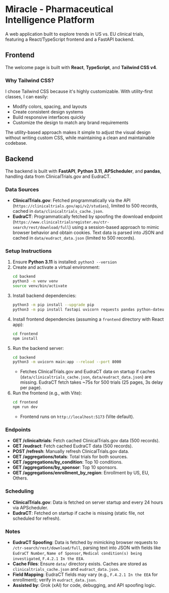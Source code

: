 # Miracle - Pharmaceutical Intelligence Platform

A web application built to explore trends in US vs. EU clinical trials, featuring a React/TypeScript frontend and a FastAPI backend.

## Frontend
The welcome page is built with **React**, **TypeScript**, and **Tailwind CSS v4**.

### Why Tailwind CSS?
I chose Tailwind CSS because it's highly customizable. With utility-first classes, I can easily:
- Modify colors, spacing, and layouts
- Create consistent design systems
- Build responsive interfaces quickly
- Customize the design to match any brand requirements

The utility-based approach makes it simple to adjust the visual design without writing custom CSS, while maintaining a clean and maintainable codebase.

## Backend
The backend is built with **FastAPI**, **Python 3.11**, **APScheduler**, and **pandas**, handling data from ClinicalTrials.gov and EudraCT.

### Data Sources
- **ClinicalTrials.gov**: Fetched programmatically via the API (`https://clinicaltrials.gov/api/v2/studies`), limited to 500 records, cached in `data/clinicaltrials_cache.json`.
- **EudraCT**: Programmatically fetched by spoofing the download endpoint (`https://www.clinicaltrialsregister.eu/ctr-search/rest/download/full`) using a session-based approach to mimic browser behavior and obtain cookies. Text data is parsed into JSON and cached in `data/eudract_data.json` (limited to 500 records).

### Setup Instructions
1. Ensure **Python 3.11** is installed: `python3 --version`
2. Create and activate a virtual environment:
   ```bash
   cd backend
   python3 -m venv venv
   source venv/bin/activate
   ```
3. Install backend dependencies:
   ```bash
   python3 -m pip install --upgrade pip
   python3 -m pip install fastapi uvicorn requests pandas python-dateutil apscheduler
   ```
4. Install frontend dependencies (assuming a `frontend` directory with React app):
   ```bash
   cd frontend
   npm install
   ```
5. Run the backend server:
   ```bash
   cd backend
   python3 -m uvicorn main:app --reload --port 8000
   ```
   - Fetches ClinicalTrials.gov and EudraCT data on startup if caches (`data/clinicaltrials_cache.json`, `data/eudract_data.json`) are missing. EudraCT fetch takes ~75s for 500 trials (25 pages, 3s delay per page).
6. Run the frontend (e.g., with Vite):
   ```bash
   cd frontend
   npm run dev
   ```
   - Frontend runs on `http://localhost:5173` (Vite default).

### Endpoints
- **GET /clinicaltrials**: Fetch cached ClinicalTrials.gov data (500 records).
- **GET /eudract**: Fetch cached EudraCT data (500 records).
- **POST /refresh**: Manually refresh ClinicalTrials.gov data.
- **GET /aggregations/totals**: Total trials for both sources.
- **GET /aggregations/by_condition**: Top 10 conditions.
- **GET /aggregations/by_sponsor**: Top 10 sponsors.
- **GET /aggregations/enrollment_by_region**: Enrollment by US, EU, Others.

### Scheduling
- **ClinicalTrials.gov**: Data is fetched on server startup and every 24 hours via APScheduler.
- **EudraCT**: Fetched on startup if cache is missing (static file, not scheduled for refresh).

### Notes
- **EudraCT Spoofing**: Data is fetched by mimicking browser requests to `/ctr-search/rest/download/full`, parsing text into JSON with fields like `EudraCT Number`, `Name of Sponsor`, `Medical condition(s) being investigated`, `F.4.2.1 In the EEA`.
- **Cache Files**: Ensure `data/` directory exists. Caches are stored as `clinicaltrials_cache.json` and `eudract_data.json`.
- **Field Mapping**: EudraCT fields may vary (e.g., `F.4.2.1 In the EEA` for enrollment); verify in `eudract_data.json`.
- **Assisted by**: Grok (xAI) for code, debugging, and API spoofing logic.